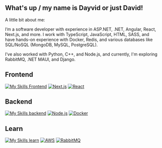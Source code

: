 ## What's up / my name is Dayvid or just David!

A little bit about me:

I’m a software developer with experience in ASP.NET, .NET, Angular, React, Next.js, and more. I work with TypeScript, JavaScript, HTML, SASS, and have hands-on experience with Docker, Redis, and various databases like SQL/NoSQL (MongoDB, MySQL, PostgreSQL).

I’ve also worked with Python, C++, and Node.js, and currently, I'm exploring RabbitMQ, .NET MAUI, and Django.

## Frontend
[![My Skills Frontend](https://skillicons.dev/icons?i=angular,html,sass,nextjs,prisma,nodejs,npm,react,ts,js)](https://angular.io) [![Next.js](https://skillicons.dev/icons?i=nextjs)](https://nextjs.org/) [![React](https://skillicons.dev/icons?i=react)](https://reactjs.org/) 

## Backend
[![My Skills backend](https://skillicons.dev/icons?i=cs,dotnet,mongodb,dynamodb,mysql,postgres,postman,docker,redis,nginx,nodejs,express)](https://dotnet.microsoft.com/) [![Node.js](https://skillicons.dev/icons?i=nodejs)](https://nodejs.org/) [![Docker](https://skillicons.dev/icons?i=docker)](https://www.docker.com/) 

## Learn
[![My Skills learn](https://skillicons.dev/icons?i=django,elasticsearch,kafka,rabbitmq,redux,aws,azure)](https://www.djangoproject.com/) [![AWS](https://skillicons.dev/icons?i=aws)](https://aws.amazon.com/) [![RabbitMQ](https://skillicons.dev/icons?i=rabbitmq)](https://www.rabbitmq.com/)

